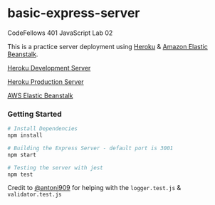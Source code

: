 # basic-express-server

CodeFellows 401 JavaScript Lab 02

This is a practice server deployment using [Heroku](https://www.heroku.com/) & [Amazon Elastic Beanstalk](https://aws.amazon.com/elasticbeanstalk/).

[Heroku Development Server](https://muckt-basic-express-server-dev.herokuapp.com/)

[Heroku Production Server](https://muckt-basic-express-server-pro.herokuapp.com/)

[AWS Elastic Beanstalk](http://basicexpressapi-env.eba-mr3na3sj.us-east-2.elasticbeanstalk.com/)


### Getting Started

```Bash
# Install Dependencies
npm install

# Building the Express Server - default port is 3001
npm start

# Testing the server with jest
npm test
```

Credit to [@antoni909](https://github.com/antoni909) for helping with the `logger.test.js` & `validator.test.js`